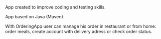 App created to improve coding and testing skills.

App based on Java (Maven).

With OrderingApp user can manage his order in restaurant or from home: order meals, create account with delivery adress or check order status.
